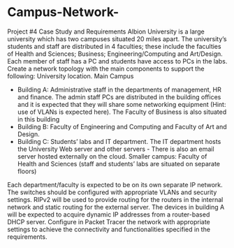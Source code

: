 # Campus-Network-
Project #4 Case Study and Requirements
Albion University is a large university which has two campuses situated 20 miles apart. The university’s students and staff are distributed in 4 faculties; these include the faculties of Health and Sciences; Business; Engineering/Computing and Art/Design. Each member of staff has a PC and students have access to PCs in the labs. Create a network topology with the main components to support the following:
University location.
Main Campus
- Building A: Administrative staff in the departments of management, HR and finance. The admin staff PCs are distributed in the building offices and it is expected that they will share some networking equipment (Hint: use of VLANs is expected here). The Faculty of Business is also situated in this building
- Building B: Faculty of Engineering and Computing and Faculty of Art and Design.
- Building C: Students’ labs and IT department. The IT department hosts the University Web server and other servers - There is also an email server hosted externally on the cloud.
Smaller campus:
Faculty of Health and Sciences (staff and students’ labs are situated on separate floors)

Each department/faculty is expected to be on its own separate IP network.
The switches should be configured with appropriate VLANs and security settings.
RIPv2 will be used to provide routing for the routers in the internal network and static routing for the external server.
The devices in building A will be expected to acquire dynamic IP addresses from a router-based DHCP server.
Configure in Packet Tracer the network with appropriate settings to achieve the connectivity and functionalities specified in the requirements.
